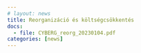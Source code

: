 ```yaml
---
# layout: news
title: Reorganizáció és költségcsökkentés
docs:
  - file: CYBERG_reorg_20230104.pdf
categories: [news]
---
```

